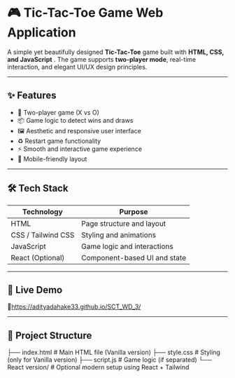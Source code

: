 # 🎮 Tic-Tac-Toe Game Web Application

A simple yet beautifully designed **Tic-Tac-Toe** game built with **HTML, CSS, and JavaScript** . The game supports **two-player mode**, real-time interaction, and elegant UI/UX design principles.

---

## ✨ Features

- 🎯 Two-player game (X vs O)
- 📦 Game logic to detect wins and draws
- 🖼️ Aesthetic and responsive user interface
- ♻️ Restart game functionality
- ⚡ Smooth and interactive game experience
- 📱 Mobile-friendly layout

---

## 🛠️ Tech Stack

| Technology         | Purpose                        |
|--------------------|--------------------------------|
| HTML               | Page structure and layout      |
| CSS / Tailwind CSS | Styling and animations         |
| JavaScript         | Game logic and interactions    |
| React (Optional)   | Component-based UI and state   |

---

## 🚀 Live Demo

🔗https://adityadahake33.github.io/SCT_WD_3/

---

## 📂 Project Structure

├── index.html # Main HTML file (Vanilla version)
├── style.css # Styling (only for Vanilla version)
├── script.js # Game logic (if separated)
└── React version/ # Optional modern setup using React + Tailwind
